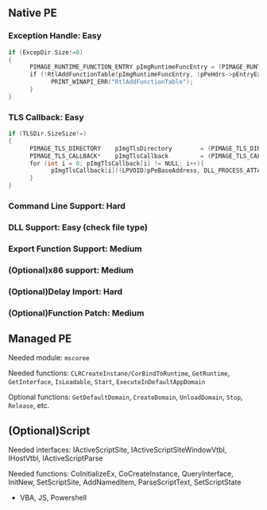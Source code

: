 ## Native PE
### Exception Handle: Easy
```c
if (ExcepDir.Size!=0)
{
      PIMAGE_RUNTIME_FUNCTION_ENTRY pImgRuntimeFuncEntry = (PIMAGE_RUNTIME_FUNCTION_ENTRY)(pPeBaseAddress + pPeHdrs->pEntryExceptionDataDir->VirtualAddress);
      if (!RtlAddFunctionTable(pImgRuntimeFuncEntry, (pPeHdrs->pEntryExceptionDataDir->Size / sizeof(IMAGE_RUNTIME_FUNCTION_ENTRY)), pPeBaseAddress)) {
            PRINT_WINAPI_ERR("RtlAddFunctionTable");
      }
}
```
### TLS Callback: Easy
```c
if (TLSDir.SizeSize!=)
{
      PIMAGE_TLS_DIRECTORY    pImgTlsDirectory        = (PIMAGE_TLS_DIRECTORY)(pPeBaseAddress + pPeHdrs->pEntryTLSDataDir->VirtualAddress);
      PIMAGE_TLS_CALLBACK*    pImgTlsCallback         = (PIMAGE_TLS_CALLBACK*)(pImgTlsDirectory->AddressOfCallBacks);
      for (int i = 0; pImgTlsCallback[i] != NULL; i++){
            pImgTlsCallback[i]((LPVOID)pPeBaseAddress, DLL_PROCESS_ATTACH, NULL);
      }
}
```

### Command Line Support: Hard

### DLL Support: Easy (check file type)

### Export Function Support: Medium

### (Optional)x86 support: Medium

### (Optional)Delay Import: Hard

### (Optional)Function Patch: Medium


## Managed PE
Needed module: `mscoree`

Needed functions: `CLRCreateInstane/CorBindToRuntime`, `GetRuntime`, `GetInterface`, `IsLoadable`, `Start`, `ExecuteInDefaultAppDomain` 

Optional functions: `GetDefaultDomain`, `CreateDomain`, `UnloadDomain`, `Stop`, `Release`, etc.




## (Optional)Script
Needed interfaces: IActiveScriptSite, IActiveScriptSiteWindowVtbl, IHostVtbl, IActiveScriptParse

Needed functions: CoInitializeEx, CoCreateInstance, QueryInterface,  InitNew, SetScriptSite, AddNamedItem, ParseScriptText, SetScriptState
- VBA, JS, Powershell
